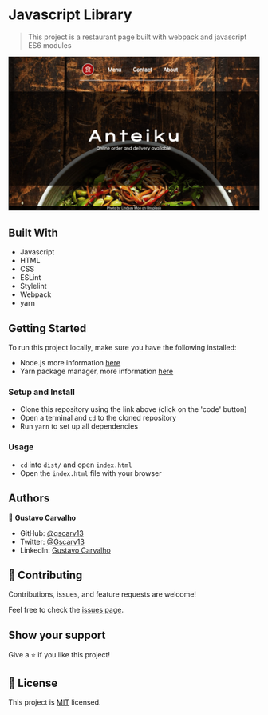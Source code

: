 # Javascript Library

> This project is a restaurant page built with webpack and javascript ES6 modules

![](demo/demo.gif)

## Built With

- Javascript
- HTML
- CSS
- ESLint
- Stylelint
- Webpack
- yarn

<!-- ## Live version

You can check the live version in [this link](...) -->

## Getting Started

To run this project locally, make sure you have the following installed:

- Node.js more information [here](https://nodejs.org/en/)
- Yarn package manager, more information [here](https://yarnpkg.com/)

### Setup and Install

- Clone this repository using the link above (click on the 'code' button)
- Open a terminal and `cd` to the cloned repository
- Run `yarn` to set up all dependencies

### Usage

- `cd` into `dist/` and open `index.html`
- Open the `index.html` file with your browser

## Authors

👤 **Gustavo Carvalho**

- GitHub: [@gscarv13](https://github.com/gscarv13)
- Twitter: [@Gscarv13](https://twitter.com/Gscarv13)
- LinkedIn: [Gustavo Carvalho](www.linkedin.com/in/gscarv13)

## 🤝 Contributing

Contributions, issues, and feature requests are welcome!

Feel free to check the [issues page](https://github.com/gscarv13/restaurant-js/issues).

## Show your support

Give a ⭐️ if you like this project!

## 📝 License

This project is [MIT](LICENSE) licensed.